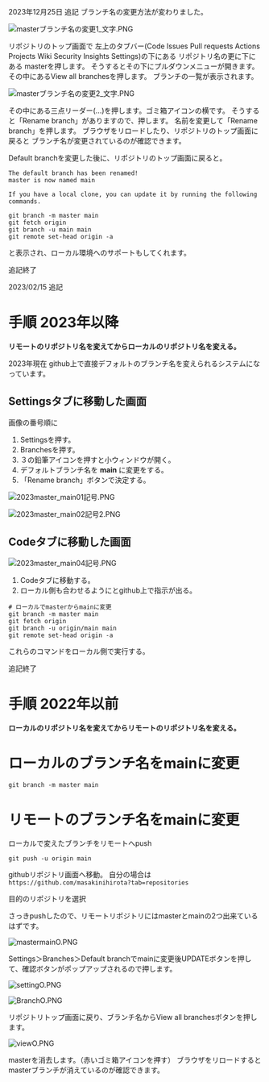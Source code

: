 <!--
title:   GitHubのブランチ名とそのローカルのブランチ名を変更する。2023年12月版 (ブランチ名 masterからmainに変更する場合等)
tags:    Git,GitHub,Master,branch,main
id:      1a657674e609be112fc6
private: false
-->
2023年12月25日 追記
ブランチ名の変更方法が変わりました。

![masterブランチ名の変更1_文字.PNG](https://qiita-image-store.s3.ap-northeast-1.amazonaws.com/0/44761/b5484701-c521-409d-9288-725766852804.png)

リポジトリのトップ画面で
左上のタブバー(Code Issues Pull requests Actions Projects Wiki Security Insights Settings)の下にある
リポジトリ名の更に下にある
masterを押します。
そうするとその下にプルダウンメニューが開きます。
その中にあるView all branchesを押します。
ブランチの一覧が表示されます。

![masterブランチ名の変更2_文字.PNG](https://qiita-image-store.s3.ap-northeast-1.amazonaws.com/0/44761/861b7081-e990-9ba8-332e-c3dc9933094f.png)

その中にある三点リーダー(...)を押します。ゴミ箱アイコンの横です。
そうすると「Rename branch」がありますので、押します。
名前を変更して「Rename branch」を押します。
ブラウザをリロードしたり、リポジトリのトップ画面に戻ると
ブランチ名が変更されているのが確認できます。


Default branchを変更した後に、リポジトリのトップ画面に戻ると。

```
The default branch has been renamed!
master is now named main

If you have a local clone, you can update it by running the following commands.

git branch -m master main
git fetch origin
git branch -u main main
git remote set-head origin -a

```
と表示され、ローカル環境へのサポートもしてくれます。

追記終了



2023/02/15 追記


# 手順 2023年以降

**リモートのリポジトリ名を変えてからローカルのリポジトリ名を変える。**

2023年現在
github上で直接デフォルトのブランチ名を変えられるシステムになっています。

## Settingsタブに移動した画面

画像の番号順に
1. Settingsを押す。
1. Branchesを押す。
1. ３の鉛筆アイコンを押すと小ウィンドウが開く。
1. デフォルトブランチ名を **main** に変更をする。
1. 「Rename branch」ボタンで決定する。

![2023master_main01記号.PNG](https://qiita-image-store.s3.ap-northeast-1.amazonaws.com/0/44761/2e31d9f2-d526-c03b-9578-43e23362ddb9.png)



![2023master_main02記号2.PNG](https://qiita-image-store.s3.ap-northeast-1.amazonaws.com/0/44761/810356fa-9cbb-c6b4-d089-0472c106fdad.png)

## Codeタブに移動した画面

![2023master_main04記号.PNG](https://qiita-image-store.s3.ap-northeast-1.amazonaws.com/0/44761/df6919d7-c1f2-65e9-1c1a-ee4cf72073e7.png)

1. Codeタブに移動する。
1. ローカル側も合わせるようにとgithub上で指示が出る。

```terminal
# ローカルでmasterからmainに変更
git branch -m master main
git fetch origin
git branch -u origin/main main
git remote set-head origin -a

```

これらのコマンドをローカル側で実行する。

追記終了



# 手順 2022年以前

**ローカルのリポジトリ名を変えてからリモートのリポジトリ名を変える。**

# ローカルのブランチ名をmainに変更
`git branch -m master main`

# リモートのブランチ名をmainに変更





ローカルで変えたブランチをリモートへpush

`git push -u origin main`

githubリポジトリ画面へ移動。
自分の場合は
`https://github.com/masakinihirota?tab=repositories`

目的のリポジトリを選択

さっきpushしたので、リモートリポジトリにはmasterとmainの2つ出来ているはずです。

![mastermainO.PNG](https://qiita-image-store.s3.ap-northeast-1.amazonaws.com/0/44761/8b478418-4733-2e9d-7c42-69b32e70916d.png)

Settings＞Branches＞Default branchでmainに変更後UPDATEボタンを押して、確認ボタンがポップアップされるので押します。

![settingO.PNG](https://qiita-image-store.s3.ap-northeast-1.amazonaws.com/0/44761/e95318c6-c495-c3f8-afc0-8f451b29a122.png)


![BranchO.PNG](https://qiita-image-store.s3.ap-northeast-1.amazonaws.com/0/44761/1273cd1d-8db8-cccf-3666-d426a343a37d.png)

リポジトリトップ画面に戻り、ブランチ名からView all branchesボタンを押します。

![viewO.PNG](https://qiita-image-store.s3.ap-northeast-1.amazonaws.com/0/44761/2e3fc1fe-01e1-3722-f94e-1bbe79f1931b.png)

masterを消去します。（赤いゴミ箱アイコンを押す）
ブラウザをリロードするとmasterブランチが消えているのが確認できます。